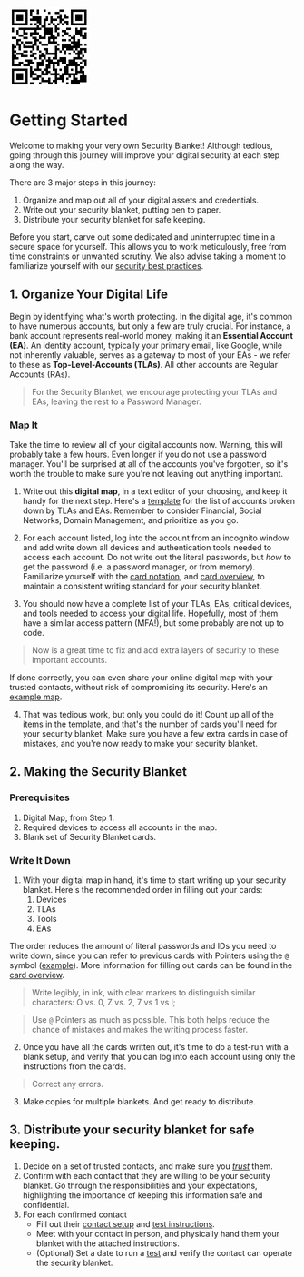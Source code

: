 ![QR Code](/qr-codes/getting-started-doc-qr-code.png)

# Getting Started 
Welcome to making your very own Security Blanket! Although tedious, going through this journey will improve your digital security at each step along the way.

There are 3 major steps in this journey:
1. Organize and map out all of your digital assets and credentials.
2. Write out your security blanket, putting pen to paper.
3. Distribute your security blanket for safe keeping.

Before you start, carve out some dedicated and uninterrupted time in a secure space for yourself. This allows you to work meticulously, free from time constraints or unwanted scrutiny. We also advise taking a moment to familiarize yourself with our [security best practices](./security-best-practices.md).

## 1. Organize Your Digital Life
Begin by identifying what's worth protecting. In the digital age, it's common to have numerous accounts, but only a few are truly crucial. For instance, a bank account represents real-world money, making it an **Essential Account (EA)**. An identity account, typically your primary email, like Google, while not inherently valuable, serves as a gateway to most of your EAs - we refer to these as **Top-Level-Accounts (TLAs)**. All other accounts are Regular Accounts (RAs).

>For the Security Blanket, we encourage protecting your TLAs and EAs, leaving the rest to a Password Manager.

### Map It
Take the time to review all of your digital accounts now. Warning, this will probably take a few hours. Even longer if you do not use a password manager. You'll be surprised at all of the accounts you've forgotten, so it's worth the trouble to make sure you're not leaving out anything important. 

1. Write out this **digital map**, in a text editor of your choosing, and keep it handy for the next step. Here's a [template](./digital-map-template.md) for the list of accounts broken down by TLAs and EAs. Remember to consider Financial, Social Networks, Domain Management, and prioritize as you go.

2. For each account listed, log into the account from an incognito window and add write down all devices and authentication tools needed to access each account. Do not write out the literal passwords, but *how* to get the password (i.e. a password manager, or from memory). Familiarize yourself with the [card notation](./glossary.md), and [card overview](./card-overview.md), to maintain a consistent writing standard for your security blanket.

3. You should now have a complete list of your TLAs, EAs, critical devices, and tools needed to access your digital life. Hopefully, most of them have a similar access pattern (MFA!), but some probably are not up to code. 

> Now is a great time to fix and add extra layers of security to these important accounts.

If done correctly, you can even share your online digital map with your trusted contacts, without risk of compromising its security. Here's an [example map](./digital-map-example.md).

4. That was tedious work, but only you could do it! Count up all of the items in the template, and that's the number of cards you'll need for your security blanket. Make sure you have a few extra cards in case of mistakes, and you're now ready to make your security blanket.

## 2. Making the Security Blanket

### Prerequisites
1. Digital Map, from Step 1.
2. Required devices to access all accounts in the map.
3. Blank set of Security Blanket cards.

### Write It Down
1. With your digital map in hand, it's time to start writing up your security blanket. Here's the recommended order in filling out your cards:
    1. Devices
    2. TLAs
    3. Tools
    4. EAs

The order reduces the amount of literal passwords and IDs you need to write down, since you can refer to previous cards with Pointers using the `@` symbol ([example](./glossary.md)). More information for filling out cards can be found in the [card overview](./card-overview.md). 
> Write legibly, in ink, with clear markers to distinguish similar characters: O vs. 0, Z vs. 2, 7 vs 1 vs l;

>Use `@` Pointers as much as possible. This both helps reduce the chance of mistakes and makes the writing process faster.

2. Once you have all the cards written out, it's time to do a test-run with a blank setup, and verify that you can log into each account using only the instructions from the cards. 

> Correct any errors.

3. Make copies for multiple blankets. And get ready to distribute.

## 3. Distribute your security blanket for safe keeping.

1. Decide on a set of trusted contacts, and make sure you *[trust](./security-best-practices.md#trust-your-contacts)* them. 
2. Confirm with each contact that they are willing to be your security blanket. Go through the responsibilities and your expectations, highlighting the importance of keeping this information safe and confidential.
3. For each confirmed contact
    - Fill out their [contact setup](./contact-instructions.md) and [test instructions](./contact-test-template.md).
    - Meet with your contact in person, and physically hand them your blanket with the attached instructions.
    - (Optional) Set a date to run a [test](./contact-test-template.md) and verify the contact can operate the security blanket.
